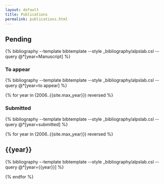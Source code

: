 ```yaml
---
layout: default
title: Publications
permalink: publications.html
---
```

## Pending

{% bibliography --template bibtemplate --style _bibliography/alpslab.csl --query @*[year=Manuscript] %}

### To appear

{% bibliography --template bibtemplate --style _bibliography/alpslab.csl --query @*[year=to appear] %}

{% for year in (2006..{{site.max_year}}) reversed %}

### Submitted

{% bibliography --template bibtemplate --style _bibliography/alpslab.csl --query @*[year=submitted] %}

{% for year in (2006..{{site.max_year}}) reversed %}

<a class="subtle_link" name="{{year}}"></a>
## {{year}}

{% bibliography --template bibtemplate --style _bibliography/alpslab.csl --query @*[year={{year}}] %}

{% endfor %}
